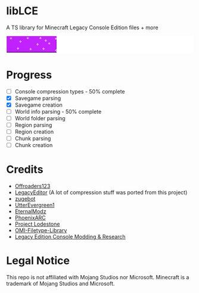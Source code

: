 # libLCE
A TS library for Minecraft Legacy Console Edition files + more 

![Progress](/assets/cur_progress.png)

# Progress
- [ ] Console compression types - 50% complete
- [x] Savegame parsing
- [x] Savegame creation
- [ ] World info parsing - 50% complete
- [ ] World folder parsing
- [ ] Region parsing
- [ ] Region creation
- [ ] Chunk parsing
- [ ] Chunk creation
  
# Credits
- [Offroaders123](https://github.com/offroaders123)
- [LegacyEditor](https://github.com/zugebot/LegacyEditor) (A lot of compression stuff was ported from this project)
- [zugebot](https://github.com/zugebot)
- [UtterEvergreen1](https://github.com/UtterEvergreen1)
- [EternalModz](https://github.com/EternalModz)
- [PhoenixARC](https://github.com/PhoenixARC)
- [Project Lodestone](https://github.com/Team-Lodestone)
- [OMI-Filetype-Library](https://github.com/PhoenixARC/-OMI-Filetype-Library)
- [Legacy Edition Console Modding & Research](https://discord.gg/WGJDybEWJF)

# Legal Notice
This repo is not affiliated with Mojang Studios nor Microsoft. Minecraft is a trademark of Mojang Studios and Microsoft.
